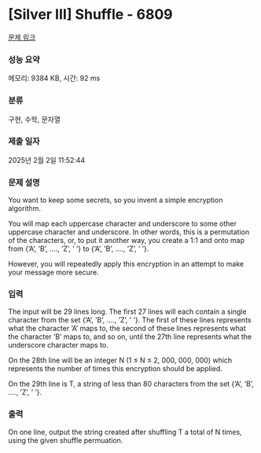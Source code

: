 # [Silver III] Shuffle - 6809 

[문제 링크](https://www.acmicpc.net/problem/6809) 

### 성능 요약

메모리: 9384 KB, 시간: 92 ms

### 분류

구현, 수학, 문자열

### 제출 일자

2025년 2월 2일 11:52:44

### 문제 설명

<p>You want to keep some secrets, so you invent a simple encryption algorithm.</p>

<p>You will map each uppercase character and underscore to some other uppercase character and underscore. In other words, this is a permutation of the characters, or, to put it another way, you create a 1:1 and onto map from {’A’, ’B’, ...., ’Z’, ’ ’} to {’A’, ’B’, ...., ’Z’, ’ ’}.</p>

<p>However, you will repeatedly apply this encryption in an attempt to make your message more secure.</p>

### 입력 

 <p>The input will be 29 lines long. The first 27 lines will each contain a single character from the set {’A’, ’B’, ...., ’Z’, ’ ’}. The first of these lines represents what the character ’A’ maps to, the second of these lines represents what the character ’B’ maps to, and so on, until the 27th line represents what the underscore character maps to.</p>

<p>On the 28th line will be an integer N (1 ≤ N ≤ 2, 000, 000, 000) which represents the number of times this encryption should be applied.</p>

<p>On the 29th line is T, a string of less than 80 characters from the set {’A’, ’B’, ...., ’Z’, ’ ’}.</p>

### 출력 

 <p>On one line, output the string created after shuffling T a total of N times, using the given shuffle permuation.</p>

